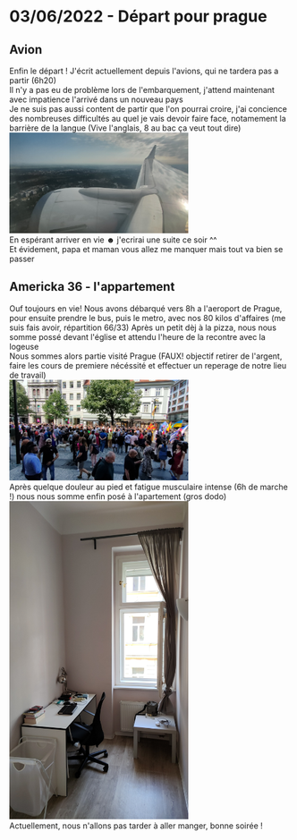 # 03/06/2022 - Départ pour prague
## Avion
Enfin le départ ! J'écrit actuellement depuis l'avions, qui ne tardera pas a partir (6h20)  
Il n'y a pas eu de problème lors de l'embarquement, j'attend maintenant avec impatience l'arrivé dans un nouveau pays  
Je ne suis pas aussi content de partir que l'on pourrai croire, j'ai concience des nombreuses difficultés au quel je vais devoir faire face, notamement la barrière de la langue (Vive l'anglais, 8 au bac ça veut tout dire)  
<img src="../../images/avion.jpg" alt="depuis l'avion" width="320">  
En espérant arriver en vie ☻ j'ecrirai une suite ce soir ^^  
Et évidement, papa et maman vous allez me manquer mais tout va bien se passer 

## Americka 36 - l'appartement
Ouf toujours en vie! Nous avons débarqué vers 8h a l'aeroport de Prague, pour ensuite prendre le bus, puis le metro, avec nos 80 kilos d'affaires (me suis fais avoir, répartition 66/33)
Après un petit dèj à la pizza, nous nous somme possé devant l'église et attendu l'heure de la recontre avec la logeuse  
Nous sommes alors partie visité Prague (FAUX! objectif retirer de l'argent, faire les cours de premiere nécéssité et effectuer un reperage de notre lieu de travail)  
<img src="../../images/fete.jpg" alt="une fete de rue" width="320">  
Après quelque douleur au pied et fatigue musculaire intense (6h de marche !) nous nous somme enfin posé à l'apartement (gros dodo)  
<img src="../../images/chambre.jpg" alt="la chambre" width="320">  
Actuellement, nous n'allons pas tarder à aller manger, bonne soirée !  
